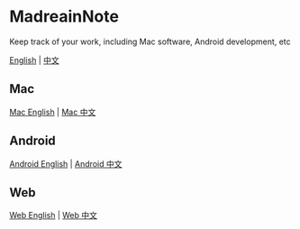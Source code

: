 # MadreainNote

Keep track of your work, including Mac software, Android development, etc

[English](README.md) | [中文](README-zh.md)

## Mac

[Mac English](Mac/Mac.md) | [Mac 中文](Mac/Mac-zh.md)

## Android

[Android English](Android/Android.md) | [Android 中文](Android/Android-zh.md)

## Web

[Web English](Web/Web.md) | [Web 中文](Web/Web-zh.md)
